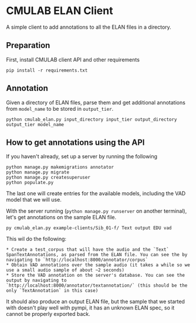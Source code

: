 # CMULAB ELAN Client

A simple client to add annotations to all the ELAN files in a directory.

## Preparation

First, install CMULAB client API and other requirements

    pip install -r requirements.txt

## Annotation

Given a directory of ELAN files, parse them and get additional annotations from `model_name` to be stored in `output_tier`.

    python cmulab_elan.py input_directory input_tier output_directory output_tier model_name


## How to get annotations using the API

If you haven't already, set up a server by running the following
	
	python manage.py makemigrations annotator
	python manage.py migrate
	python manage.py createsuperuser
	python populate.py

The last one will create entries for the available models, including the VAD model that we will use.

With the server running (`python manage.py runserver` on another terminal), let's get annotations on the sample ELAN file.

	py cmulab_elan.py example-clients/Sib_01-f/ Text output EDU vad

This wil do the following:
	
	* Create a test_corpus that will have the audio and the `Text` SpanTextAnnotations, as parsed from the ELAN file. You can see the by navigating to `http://localhost:8000/annotator/corpus` 
	* Obtain VAD annotations over the sample audio (it takes a while so we use a small audio sample of about ~2 seconds)
	* Store the VAD annotation on the server's database. You can see the output by navigating to `http://localhost:8000/annotator/textannotation/` (this should be the only `TextAnnotation` in this case)

It should also produce an output ELAN file, but the sample that we started with doesn't play well  with pympi, it has an unknown ELAN spec, so it cannot be properly exported back.
